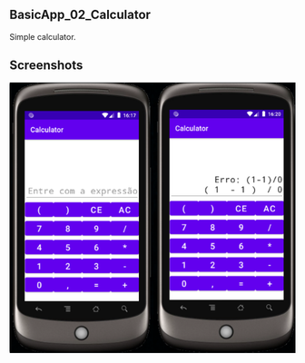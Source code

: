 ## BasicApp_02_Calculator

Simple calculator.

## Screenshots

![display](https://github.com/jpenrici/Android_Trainings/blob/main/BasicApp_02_Calculator/display/display_emulator.png)
